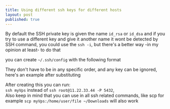 ```yaml
---
title: Using different ssh keys for different hosts
layout: post
published: true
---
```

By default the SSH private key is given the name `id_rsa`  or `id_dsa` and if you try to use a different key and give it another name it wont be detected by SSH command,
you could use the `ssh -i`, but there's a better way -in my opinion at least- to do that
<!-- more -->
you can create `~/.ssh/config` with the following format
<script src="https://gist.github.com/coalwater/e8bf9cc9acf65d6e656d.js?file=sample-format.config"></script>
They don't have to be in any specific order, and any key can be ignored, here's an example after substituting
<script src="https://gist.github.com/coalwater/e8bf9cc9acf65d6e656d.js?file=sample-file.config"></script>
After creating this you can run: <br />
`ssh myVps`  instead of
`ssh root@11.22.33.44 -P 5432`,<br />
Also keep in mind that you can use in all ssh related commands, like scp for example  `scp myVps:/home/user/file ~/Downloads`  will also work
